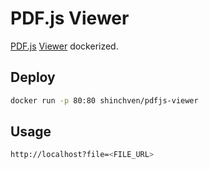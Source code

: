 # PDF.js Viewer

[PDF.js](https://github.com/mozilla/pdf.js) [Viewer](https://mozilla.github.io/pdf.js/web/viewer.html) dockerized. 

## Deploy

```bash
docker run -p 80:80 shinchven/pdfjs-viewer
```

## Usage

```bash
http://localhost?file=<FILE_URL>
```
